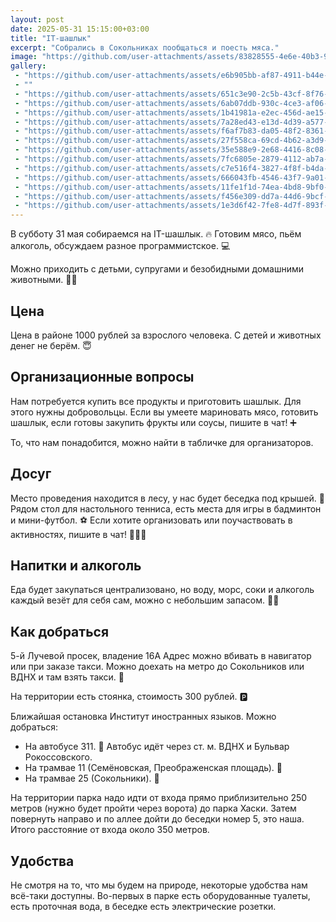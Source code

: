 ```yaml
---
layout: post
date: 2025-05-31 15:15:00+03:00
title: "IT-шашлык"
excerpt: "Собрались в Сокольниках пообщаться и поесть мяса."
image: "https://github.com/user-attachments/assets/83828555-4e6e-40b3-97d1-011bd5d4c40d"
gallery:
 - "https://github.com/user-attachments/assets/e6b905bb-af87-4911-b44e-ecaa39957553"
 - ""
 - "https://github.com/user-attachments/assets/651c3e90-2c5b-43cf-8f76-6fd5482e4b23"
 - "https://github.com/user-attachments/assets/6ab07ddb-930c-4ce3-af06-ea0ea304ae89"
 - "https://github.com/user-attachments/assets/1b41981a-e2ec-456d-ae15-c85fdda1291a"
 - "https://github.com/user-attachments/assets/7a28ed43-e13d-4d39-a577-8121c5016739"
 - "https://github.com/user-attachments/assets/f6af7b83-da05-48f2-8361-08ab3bba5347"
 - "https://github.com/user-attachments/assets/27f558ca-69cd-4b62-a3d9-5a509f12c3ed"
 - "https://github.com/user-attachments/assets/35e588e9-2e68-4416-8c08-c74f4cf7894e"
 - "https://github.com/user-attachments/assets/7fc6805e-2879-4112-ab7a-16929a910d94"
 - "https://github.com/user-attachments/assets/c7e516f4-3827-4f8f-b4da-36aa2231c0ea"
 - "https://github.com/user-attachments/assets/666043fb-4546-43f7-9a01-0f46a1db6667"
 - "https://github.com/user-attachments/assets/11fe1f1d-74ea-4bd8-9bf0-d56d5c1e7f99"
 - "https://github.com/user-attachments/assets/f456e309-dd7a-44d6-9bcf-0a90aeb09a02"
 - "https://github.com/user-attachments/assets/1e3d6f42-7fe8-4d7f-893f-505d9f878fb4"
---
```


В субботу 31 мая собираемся на IT-шашлык. 🔥
Готовим мясо, пьём алкоголь, обсуждаем разное программистское. 💻

Можно приходить с детьми, супругами и безобидными домашними животными. 👫🐶

## Цена
Цена в районе 1000 рублей за взрослого человека.
С детей и животных денег не берём. 😇

## Организационные вопросы
Нам потребуется купить все продукты и приготовить шашлык.
Для этого нужны добровольцы.
Если вы умеете мариновать мясо, готовить шашлык, если готовы закупить фрукты или соусы, пишите в чат! ➕

То, что нам понадобится, можно найти в табличке для организаторов.

## Досуг
Место проведения находится в лесу, у нас будет беседка под крышей. 🌳
Рядом стол для настольного тенниса, есть места для игры в бадминтон и мини-футбол. ⚽️
Если хотите организовать или поучаствовать в активностях, пишите в чат! 🕺🏃‍♂️

## Напитки и алкоголь
Еда будет закупаться централизовано, но воду, морс, соки и алкоголь каждый везёт для себя сам, можно с небольшим запасом. 🥃🍺

## Как добраться
5-й Лучевой просек, владение 16А
Адрес можно вбивать в навигатор или при заказе такси.
Можно доехать на метро до Сокольников или ВДНХ и там взять такси. 🚕

На территории есть стоянка, стоимость 300 рублей. 🅿️

Ближайшая остановка Институт иностранных языков.
Можно добраться:
* На автобусе 311. 🚌
  Автобус идёт через ст. м. ВДНХ и Бульвар Рокоссовского.
* На трамвае 11 (Семёновская, Преображенская площадь). 🚃
* На трамвае 25 (Сокольники). 🚃

На территории парка надо идти от входа прямо приблизительно 250 метров (нужно будет пройти через ворота) до парка Хаски.
Затем повернуть направо и по аллее дойти до беседки номер 5, это наша.
Итого расстояние от входа около 350 метров.

## Удобства
Не смотря на то, что мы будем на природе, некоторые удобства нам всё-таки доступны.
Во-первых в парке есть оборудованные туалеты, есть проточная вода, в беседке есть электрические розетки.
